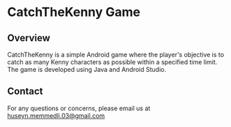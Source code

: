 # CatchTheKenny Game

## Overview

CatchTheKenny is a simple Android game where the player's objective is to catch as many Kenny characters as possible within a specified time limit. The game is developed using Java and Android Studio.

## Contact
For any questions or concerns, please email us at huseyn.memmedli.03@gmail.com
